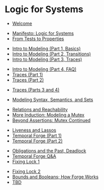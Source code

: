 # Logic for Systems

- [Welcome](./chapters/welcome.md)

<!-- Week 1 -->
- [Manifesto: Logic for Systems](./chapters/manifesto/manifesto.md)
- [From Tests to Properties](./chapters/properties/properties.md)

<!-- Week 2 -->
- [Intro to Modeling (Part 1, Basics)](./chapters/intro_modeling/intro_modeling_1.md)
- [Intro to Modeling (Part 2, Transitions)](./chapters/intro_modeling/intro_modeling_2.md)
- [Intro to Modeling (Part 3, Traces)](./chapters/intro_modeling/intro_modeling_3.md)

<!-- Week 3 -->
- [Intro to Modeling (Part 4, FAQ)](./chapters/intro_modeling/intro_modeling_4.md)
- [Traces (Part 1)](./chapters/finite_and_inductive/finite_and_inductive_1.md)
- [Traces (Part 2)](./chapters/finite_and_inductive/finite_and_inductive_2.md)

<!-- Week 4 -->
- [Traces (Parts 3 and 4)](./chapters/finite_and_inductive/finite_and_inductive_3.md)

<!-- Week 5 (right after long weekend -->
- [Modeling Syntax, Semantics, and Sets](./chapters/sets-and-boolean-logic/modeling-booleans-1.md)

<!-- Week 6 -->
- [Relations and Reachability](./chapters/sets-and-boolean-logic/reachability.md)
- [More Induction: Modeling a Mutex](./chapters/sets-and-boolean-logic/sets-induction-mutex.md)
- [Beyond Assertions: Mutex Continued](./chapters/sets-and-boolean-logic/sets-beyond-assertions.md)


<!-- Week 7 -->
- [Liveness and Lassos](./chapters/temporal/liveness_and_lassos.md)
- [Temporal Forge (Part 1)](./chapters/temporal/temporal_operators.md)
- [Temporal Forge (Part 2)](./chapters/temporal/temporal_operators_2.md)


<!-- Week 8 -->

<!-- 
./chapters/temporal/fixing_lock_temporal.md
./chapters/solvers/bounds_booleans_how_forge_works.md
-->
- [Obligations and the Past, Deadlock](./chapters/temporal/obligations_past.md)
- [Temporal Forge Q&A]()
- [Fixing Lock 1]()


<!-- Week 9 -->
- [Fixing Lock 2]()
- [Bounds and Booleans; How Forge Works]()
- [TBD]()

<!-- SPRING BREAK -->

<!--

- [Domain-Specific Modeling](./chapters/dom_spec.md)
- [Froglet]()
- [Relations]()
- [Temporal Modeling](./chapters/temporal.md)
- [Glossary](./appendix/glossary.md)
- [Error Gallery](./appendix/errors.md) -->


